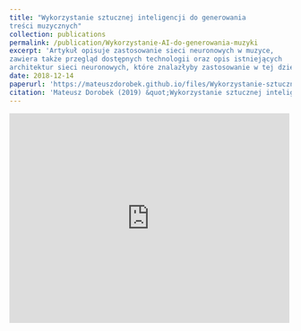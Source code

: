 ```yaml
---
title: "Wykorzystanie sztucznej inteligencji do generowania
treści muzycznych"
collection: publications
permalink: /publication/Wykorzystanie-AI-do-generowania-muzyki
excerpt: 'Artykuł opisuje zastosowanie sieci neuronowych w muzyce,
zawiera także przegląd dostępnych technologii oraz opis istniejących
architektur sieci neuronowych, które znalazłyby zastosowanie w tej dziedzinie.'
date: 2018-12-14
paperurl: 'https://mateuszdorobek.github.io/files/Wykorzystanie-sztucznej-inteligencji-do-generowania.pdf'
citation: 'Mateusz Dorobek (2019) &quot;Wykorzystanie sztucznej inteligencji do generowania treści muzycznych&quot;'
---
```

<embed src="https://grad.uwo.ca/doc/admissions/application_support/supporting_documents.pdf" width="500" height="375" 
 type="application/pdf">


